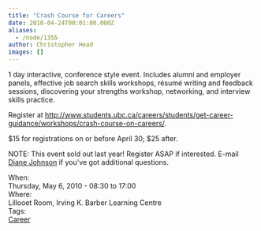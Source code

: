 ```yaml
---
title: "Crash Course for Careers"
date: 2010-04-24T00:01:00.000Z
aliases:
  - /node/1355
author: Christopher Head
images: []
---
```


<div class="field field-name-body field-type-text-with-summary field-label-hidden"><div class="field-items"><div class="field-item even"><p>1 day interactive, conference style event. Includes alumni and employer panels, effective job search skills workshops, r&#xE9;sum&#xE9; writing and feedback sessions, discovering your strengths workshop, networking, and interview skills practice.</p>
<p>Register at <a href="http://www.students.ubc.ca/careers/students/get-career-guidance/workshops/crash-course-on-careers/">http://www.students.ubc.ca/careers/students/get-career-guidance/workshops/crash-course-on-careers/</a>.</p>
<p>$15 for registrations on or before April 30; $25 after.</p>
<p>NOTE: This event sold out last year! Register ASAP if interested. E-mail <a href="/cdn-cgi/l/email-protection#3e5a575f505b5451567e5d4d104b5c5d105d5f">Diane Johnson</a> if you&apos;ve got additional questions.</p>
</div></div></div><div class="field field-name-field-dates field-type-datetime field-label-above"><div class="field-label">When:&#xA0;</div><div class="field-items"><div class="field-item even"><span class="date-display-single">Thursday, May 6, 2010 - <span class="date-display-range"><span class="date-display-start">08:30</span> to <span class="date-display-end">17:00</span></span></span></div></div></div><div class="field field-name-field-location field-type-text field-label-above"><div class="field-label">Where:&#xA0;</div><div class="field-items"><div class="field-item even">Lillooet Room, Irving K. Barber Learning Centre</div></div></div>    <footer>
    <div class="field field-name-field-tags field-type-taxonomy-term-reference field-label-above"><div class="field-label">Tags:&#xA0;</div><div class="field-items"><div class="field-item even"><a href="/career">Career</a></div></div></div>      </footer>
